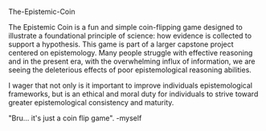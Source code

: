 The-Epistemic-Coin

The Epistemic Coin is a fun and simple coin-flipping game designed to illustrate a foundational principle of science: how evidence is collected to support a hypothesis. This game is part of a larger capstone project centered on epistemology. Many people struggle with effective reasoning and in the present era, with the overwhelming influx of information, we are seeing the deleterious effects of poor epistemological reasoning abilities. 

I wager that not only is it important to improve individuals epistemological frameworks, but is an ethical and moral duty for individuals to strive toward greater epistemological consistency and maturity. 

"Bru... it's just a coin flip game". -myself
